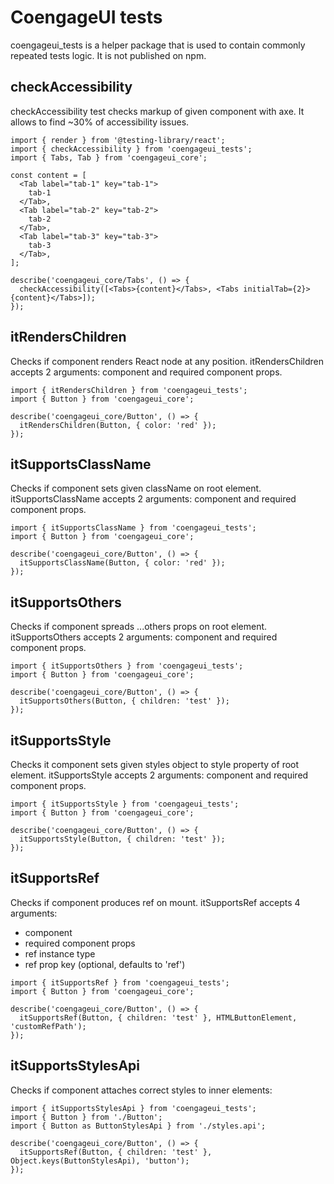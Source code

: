 # CoengageUI tests

coengageui_tests is a helper package that is used to contain commonly repeated tests logic. It is not published on npm.

## checkAccessibility

checkAccessibility test checks markup of given component with axe. It allows to find ~30% of accessibility issues.

```tsx
import { render } from '@testing-library/react';
import { checkAccessibility } from 'coengageui_tests';
import { Tabs, Tab } from 'coengageui_core';

const content = [
  <Tab label="tab-1" key="tab-1">
    tab-1
  </Tab>,
  <Tab label="tab-2" key="tab-2">
    tab-2
  </Tab>,
  <Tab label="tab-3" key="tab-3">
    tab-3
  </Tab>,
];

describe('coengageui_core/Tabs', () => {
  checkAccessibility([<Tabs>{content}</Tabs>, <Tabs initialTab={2}>{content}</Tabs>]);
});
```

## itRendersChildren

Checks if component renders React node at any position. itRendersChildren accepts 2 arguments: component and required component props.

```tsx
import { itRendersChildren } from 'coengageui_tests';
import { Button } from 'coengageui_core';

describe('coengageui_core/Button', () => {
  itRendersChildren(Button, { color: 'red' });
});
```

## itSupportsClassName

Checks if component sets given className on root element. itSupportsClassName accepts 2 arguments: component and required component props.

```tsx
import { itSupportsClassName } from 'coengageui_tests';
import { Button } from 'coengageui_core';

describe('coengageui_core/Button', () => {
  itSupportsClassName(Button, { color: 'red' });
});
```

## itSupportsOthers

Checks if component spreads ...others props on root element. itSupportsOthers accepts 2 arguments: component and required component props.

```tsx
import { itSupportsOthers } from 'coengageui_tests';
import { Button } from 'coengageui_core';

describe('coengageui_core/Button', () => {
  itSupportsOthers(Button, { children: 'test' });
});
```

## itSupportsStyle

Checks it component sets given styles object to style property of root element. itSupportsStyle accepts 2 arguments: component and required component props.

```tsx
import { itSupportsStyle } from 'coengageui_tests';
import { Button } from 'coengageui_core';

describe('coengageui_core/Button', () => {
  itSupportsStyle(Button, { children: 'test' });
});
```

## itSupportsRef

Checks if component produces ref on mount. itSupportsRef accepts 4 arguments:

- component
- required component props
- ref instance type
- ref prop key (optional, defaults to 'ref')

```tsx
import { itSupportsRef } from 'coengageui_tests';
import { Button } from 'coengageui_core';

describe('coengageui_core/Button', () => {
  itSupportsRef(Button, { children: 'test' }, HTMLButtonElement, 'customRefPath');
});
```

## itSupportsStylesApi

Checks if component attaches correct styles to inner elements:

```tsx
import { itSupportsStylesApi } from 'coengageui_tests';
import { Button } from './Button';
import { Button as ButtonStylesApi } from './styles.api';

describe('coengageui_core/Button', () => {
  itSupportsRef(Button, { children: 'test' }, Object.keys(ButtonStylesApi), 'button');
});
```
